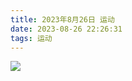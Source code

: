 ```yaml
---
title: 2023年8月26日 运动
date: 2023-08-26 22:26:31
tags: 运动
---
```


<link rel="stylesheet" href="/../css/images.css">



<!-- more -->

<img class="exercise" src="/../images/exercise/2023-08-26.jpg"></img>

